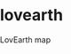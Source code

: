 # lovearth
LovEarth map
<!DOCTYPE html>
<html lang="en">
  <head>
    <meta charset="utf-8" />
    <title>Points on a map</title>
    <meta name="viewport" content="width=100%, initial-scale=1" />
    <script src="https://api.tiles.mapbox.com/mapbox-gl-js/v2.6.1/mapbox-gl.js"></script>
    <link
      href="https://api.tiles.mapbox.com/mapbox-gl-js/v2.6.1/mapbox-gl.css"
      rel="stylesheet"
    />
    <style>
      body {
        margin: 0;
        padding: 0;
      }
      #map {
        position: absolute;
        top: 0;
        bottom: 0;
        width: 100%;
      }
    </style>
  </head>
  <body>
    <div id="map"></div>
    <script>
      // The value for 'accessToken' begins with 'pk...'
      mapboxgl.accessToken =
        "pk.eyJ1IjoibG92ZWFydGgiLCJhIjoiY2t3MnExN2c4MGZpajJubmhnY3JsZjB1MyJ9.98jdEHBhonsPh2IH-ehyMw";
      const map = new mapboxgl.Map({
        container: "map",
        // Replace YOUR_STYLE_URL with your style URL.
        style: "mapbox://styles/lovearth/ckwlpdozh43i215n0qogrjqpt",
        center: [135.015013, -30.048477],
        zoom: 2.5,
      });

      // Code from the next step will go here.
      /* 
Add an event listener that runs
  when a user clicks on the map element.
*/
      map.on("click", (event) => {
        // If the user clicked on one of your markers, get its information.
        const features = map.queryRenderedFeatures(event.point, {
          layers: ["le-stockists-minimised", "le-dropoff-points"], // replace with your layer name
        });
        if (!features.length) {
          return;
        }
        const feature = features[0];

        // Code from the next step will go here.
        /* 
    Create a popup, specify its options 
    and properties, and add it to the map.
  */
        const popup = new mapboxgl.Popup({ offset: [0, -15] })
          .setLngLat(feature.geometry.coordinates)
          .setHTML(
            `<h3>${feature.properties.name}</h3>
            <p>${feature.properties.street}</br>${feature.properties.suburb} ${feature.properties.state} ${feature.properties.postcode}</br><a href="${feature.properties.website}">${feature.properties.website}</a></br> email: ${feature.properties.email}</a></br>phone: ${feature.properties.phone}</p>`
          )
          .addTo(map);
      });
    </script>
  </body>
</html>
